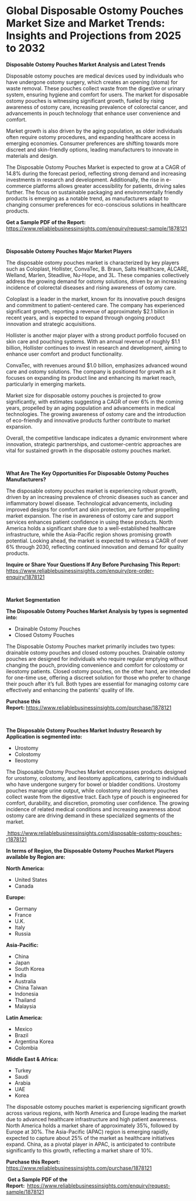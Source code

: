 <p><h1>Global Disposable Ostomy Pouches Market Size and Market Trends: Insights and Projections from 2025 to 2032</h1></p><p><strong>Disposable Ostomy Pouches Market Analysis and Latest Trends</strong></p>
<p><p>Disposable ostomy pouches are medical devices used by individuals who have undergone ostomy surgery, which creates an opening (stoma) for waste removal. These pouches collect waste from the digestive or urinary system, ensuring hygiene and comfort for users. The market for disposable ostomy pouches is witnessing significant growth, fueled by rising awareness of ostomy care, increasing prevalence of colorectal cancer, and advancements in pouch technology that enhance user convenience and comfort.</p><p>Market growth is also driven by the aging population, as older individuals often require ostomy procedures, and expanding healthcare access in emerging economies. Consumer preferences are shifting towards more discreet and skin-friendly options, leading manufacturers to innovate in materials and design. </p><p>The Disposable Ostomy Pouches Market is expected to grow at a CAGR of 14.8% during the forecast period, reflecting strong demand and increasing investments in research and development. Additionally, the rise in e-commerce platforms allows greater accessibility for patients, driving sales further. The focus on sustainable packaging and environmentally friendly products is emerging as a notable trend, as manufacturers adapt to changing consumer preferences for eco-conscious solutions in healthcare products.</p></p>
<p><strong>Get a Sample PDF of the Report:&nbsp;</strong> <a href="https://www.reliablebusinessinsights.com/enquiry/request-sample/1878121?utm_campaign=3681&utm_medium=2&utm_source=Github&utm_content=ia&utm_term=16042025&utm_id=disposable-ostomy-pouches">https://www.reliablebusinessinsights.com/enquiry/request-sample/1878121</a></p>
<p>&nbsp;</p>
<p><strong>Disposable Ostomy Pouches Major Market Players</strong></p>
<p><p>The disposable ostomy pouches market is characterized by key players such as Coloplast, Hollister, ConvaTec, B. Braun, Salts Healthcare, ALCARE, Welland, Marlen, Steadlive, Nu-Hope, and 3L. These companies collectively address the growing demand for ostomy solutions, driven by an increasing incidence of colorectal diseases and rising awareness of ostomy care.</p><p>Coloplast is a leader in the market, known for its innovative pouch designs and commitment to patient-centered care. The company has experienced significant growth, reporting a revenue of approximately $2.1 billion in recent years, and is expected to expand through ongoing product innovation and strategic acquisitions.</p><p>Hollister is another major player with a strong product portfolio focused on skin care and pouching systems. With an annual revenue of roughly $1.1 billion, Hollister continues to invest in research and development, aiming to enhance user comfort and product functionality.</p><p>ConvaTec, with revenues around $1.0 billion, emphasizes advanced wound care and ostomy solutions. The company is positioned for growth as it focuses on expanding its product line and enhancing its market reach, particularly in emerging markets.</p><p>Market size for disposable ostomy pouches is projected to grow significantly, with estimates suggesting a CAGR of over 6% in the coming years, propelled by an aging population and advancements in medical technologies. The growing awareness of ostomy care and the introduction of eco-friendly and innovative products further contribute to market expansion.</p><p>Overall, the competitive landscape indicates a dynamic environment where innovation, strategic partnerships, and customer-centric approaches are vital for sustained growth in the disposable ostomy pouches market.</p></p>
<p>&nbsp;</p>
<p><strong>What Are The Key Opportunities For Disposable Ostomy Pouches Manufacturers?</strong></p>
<p><p>The disposable ostomy pouches market is experiencing robust growth, driven by an increasing prevalence of chronic diseases such as cancer and inflammatory bowel disease. Technological advancements, including improved designs for comfort and skin protection, are further propelling market expansion. The rise in awareness of ostomy care and support services enhances patient confidence in using these products. North America holds a significant share due to a well-established healthcare infrastructure, while the Asia-Pacific region shows promising growth potential. Looking ahead, the market is expected to witness a CAGR of over 6% through 2030, reflecting continued innovation and demand for quality products.</p></p>
<p><strong>Inquire or Share Your Questions If Any Before Purchasing This Report:</strong> <a href="https://www.reliablebusinessinsights.com/enquiry/pre-order-enquiry/1878121?utm_campaign=3681&utm_medium=2&utm_source=Github&utm_content=ia&utm_term=16042025&utm_id=disposable-ostomy-pouches">https://www.reliablebusinessinsights.com/enquiry/pre-order-enquiry/1878121</a></p>
<p>&nbsp;</p>
<p><strong>Market Segmentation</strong></p>
<p><strong>The Disposable Ostomy Pouches Market Analysis by types is segmented into:</strong></p>
<p><ul><li>Drainable Ostomy Pouches</li><li>Closed Ostomy Pouches</li></ul></p>
<p><p>The Disposable Ostomy Pouches market primarily includes two types: drainable ostomy pouches and closed ostomy pouches. Drainable ostomy pouches are designed for individuals who require regular emptying without changing the pouch, providing convenience and comfort for colostomy or ileostomy patients. Closed ostomy pouches, on the other hand, are intended for one-time use, offering a discreet solution for those who prefer to change their pouch after it’s full. Both types are essential for managing ostomy care effectively and enhancing the patients' quality of life.</p></p>
<p><strong>Purchase this Report:&nbsp;</strong><a href="https://www.reliablebusinessinsights.com/purchase/1878121?utm_campaign=3681&utm_medium=2&utm_source=Github&utm_content=ia&utm_term=16042025&utm_id=disposable-ostomy-pouches">https://www.reliablebusinessinsights.com/purchase/1878121</a></p>
<p>&nbsp;</p>
<p><strong>The Disposable Ostomy Pouches Market Industry Research by Application is segmented into:</strong></p>
<p><ul><li>Urostomy</li><li>Colostomy</li><li>Ileostomy</li></ul></p>
<p><p>The Disposable Ostomy Pouches Market encompasses products designed for urostomy, colostomy, and ileostomy applications, catering to individuals who have undergone surgery for bowel or bladder conditions. Urostomy pouches manage urine output, while colostomy and ileostomy pouches collect waste from the digestive tract. Each type of pouch is engineered for comfort, durability, and discretion, promoting user confidence. The growing incidence of related medical conditions and increasing awareness about ostomy care are driving demand in these specialized segments of the market.</p></p>
<p><a href="https://www.reliablebusinessinsights.com/disposable-ostomy-pouches-r1878121?utm_campaign=3681&utm_medium=2&utm_source=Github&utm_content=ia&utm_term=16042025&utm_id=disposable-ostomy-pouches">&nbsp;https://www.reliablebusinessinsights.com/disposable-ostomy-pouches-r1878121</a></p>
<p><strong>In terms of Region, the Disposable Ostomy Pouches Market Players available by Region are:</strong></p>
<p>
    <p> <strong> North America: </strong>
        <ul>
            <li>United States</li>
            <li>Canada</li>
        </ul>
        </p> 
    <p> <strong> Europe: </strong>
        <ul>
            <li>Germany</li>
            <li>France</li>
            <li>U.K.</li>
            <li>Italy</li>
            <li>Russia</li>
        </ul>
        </p> 
    <p> <strong> Asia-Pacific: </strong>
        <ul>
            <li>China</li>
            <li>Japan</li>
            <li>South Korea</li>
            <li>India</li>
            <li>Australia</li>
            <li>China Taiwan</li>
            <li>Indonesia</li>
            <li>Thailand</li>
            <li>Malaysia</li>
        </ul>
        </p> 
    <p> <strong> Latin America: </strong>
        <ul>
            <li>Mexico</li>
            <li>Brazil</li>
            <li>Argentina Korea</li>
            <li>Colombia</li>
        </ul>
        </p> 
    <p> <strong> Middle East & Africa: </strong>
        <ul>
            <li>Turkey</li>
            <li>Saudi</li>
            <li>Arabia</li>
            <li>UAE</li>
            <li>Korea</li>
        </ul>
    </p>
    </p>
<p><p>The disposable ostomy pouches market is experiencing significant growth across various regions, with North America and Europe leading the market due to advanced healthcare infrastructure and high patient awareness. North America holds a market share of approximately 35%, followed by Europe at 30%. The Asia-Pacific (APAC) region is emerging rapidly, expected to capture about 25% of the market as healthcare initiatives expand. China, as a pivotal player in APAC, is anticipated to contribute significantly to this growth, reflecting a market share of 10%.</p></p>
<p><strong>Purchase this Report: </strong><a href="https://www.reliablebusinessinsights.com/purchase/1878121?utm_campaign=3681&utm_medium=2&utm_source=Github&utm_content=ia&utm_term=16042025&utm_id=disposable-ostomy-pouches">https://www.reliablebusinessinsights.com/purchase/1878121</a></p>
<p>&nbsp;<strong>Get a Sample PDF of the Report:&nbsp;&nbsp;</strong><a href="https://www.reliablebusinessinsights.com/enquiry/request-sample/1878121?utm_campaign=3681&utm_medium=2&utm_source=Github&utm_content=ia&utm_term=16042025&utm_id=disposable-ostomy-pouches">https://www.reliablebusinessinsights.com/enquiry/request-sample/1878121</a></p>
<p><strong></strong></p>
<p><p></p><p></p><p></p></p>